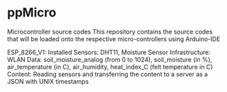# ppMicro
Microcontroller source codes
This repository contains the source codes that will be loaded onto the respective micro-controllers using Arduino-IDE

ESP_8266_V1: 
	Installed Sensors: DHT11, Moisture Sensor 
	Infrastructure: WLAN Data: soil_moisture_analog (from 0 to 1024), soil_moisture (in %), air_temperature (in C), air_humidity, heat_index_C (felt temperature in C) 
	Content: Reading sensors and transferring the content to a server as a JSON with UNIX timestamps
